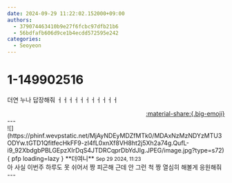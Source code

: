 ```yaml
---
date: 2024-09-29 11:22:02.152000+09:00
authors:
  - 379074463410b9e27f6fcbc97dfb21b6
  - 56bdfafb606d9ce1b4ecdd572595e242
categories:
  - Seoyeon
---
```


# 1-149902516

<div class="post-container" markdown="1">
<div class="content-container md-sidebar__scrollwrap" markdown="1">

더연 누나 답장해줘 ㅓㅓㅓㅓㅓㅓㅓㅓㅓㅓㅓ

</div>
</div>

<div style="text-align: right;" markdown="1">
<a href="https://weverse.io/fromis9/fanpost/1-149902516" style="text-align: right;">:material-share:{.big-emoji}</a>
</div>
---

<div class="comments-container md-sidebar__scrollwrap" markdown="1">
<div class="comment" markdown="1">
<div class='id-container' markdown="1">
![](https://phinf.wevpstatic.net/MjAyNDEyMDZfMTk0/MDAxNzMzNDYzMTU3ODYw.tGTD1QfitfecHkFF9-zI4fL0xnXf8VH8ht2j5Xh2a74g.QufL-i9_92XbdgbPBLGEpzXIrDqS4JTDRCqprDbYdJIg.JPEG/image.jpg?type=s72){ pfp loading=lazy }
**<span class="artist">더여니</span>** <small>Sep 29 2024, 11:23</small><br>
</div>
<div class='comment-body' markdown="1">
아 사실 이번주 하루도 못 쉬어서 짱 피곤해 근데 안 그런 척 짱 열심히 해볼게 응원해줘
</div>
</div>
</div>
---
